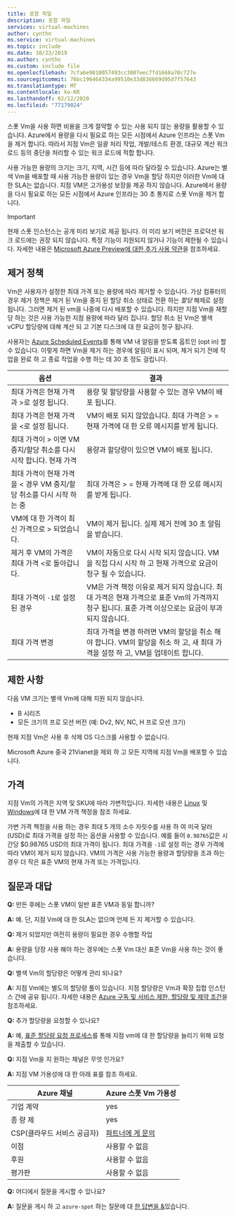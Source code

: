 ```yaml
---
title: 포함 파일
description: 포함 파일
services: virtual-machines
author: cynthn
ms.service: virtual-machines
ms.topic: include
ms.date: 10/23/2019
ms.author: cynthn
ms.custom: include file
ms.openlocfilehash: 7cfa6e9810057493cc3007eec7fd1668a70c727e
ms.sourcegitcommit: 76bc196464334a99510e33d836669d95d7f57643
ms.translationtype: MT
ms.contentlocale: ko-KR
ms.lasthandoff: 02/12/2020
ms.locfileid: "77179024"
---
```

스폿 Vm을 사용 하면 비용을 크게 절약할 수 있는 사용 되지 않는 용량을 활용할 수 있습니다. Azure에서 용량을 다시 필요로 하는 모든 시점에서 Azure 인프라는 스폿 Vm을 제거 합니다. 따라서 지점 Vm은 일괄 처리 작업, 개발/테스트 환경, 대규모 계산 워크 로드 등의 중단을 처리할 수 있는 워크 로드에 적합 합니다.

사용 가능한 용량의 크기는 크기, 지역, 시간 등에 따라 달라질 수 있습니다. Azure는 별색 Vm을 배포할 때 사용 가능한 용량이 있는 경우 Vm을 할당 하지만 이러한 Vm에 대 한 SLA는 없습니다. 지점 VM은 고가용성 보장을 제공 하지 않습니다. Azure에서 용량을 다시 필요로 하는 모든 시점에서 Azure 인프라는 30 초 통지로 스폿 Vm을 제거 합니다. 

> [!IMPORTANT]
> 현재 스폿 인스턴스는 공개 미리 보기로 제공 됩니다.
> 이 미리 보기 버전은 프로덕션 워크 로드에는 권장 되지 않습니다. 특정 기능이 지원되지 않거나 기능이 제한될 수 있습니다. 자세한 내용은 [Microsoft Azure Preview에 대한 추가 사용 약관](https://azure.microsoft.com/support/legal/preview-supplemental-terms/)을 참조하세요.
>

## <a name="eviction-policy"></a>제거 정책

Vm은 사용자가 설정한 최대 가격 또는 용량에 따라 제거할 수 있습니다. 가상 컴퓨터의 경우 제거 정책은 제거 된 Vm을 중지 된 할당 취소 상태로 전환 하는 *할당* 해제로 설정 됩니다. 그러면 제거 된 vm을 나중에 다시 배포할 수 있습니다. 하지만 지점 Vm을 재할당 하는 것은 사용 가능한 지점 용량에 따라 달라 집니다. 할당 취소 된 Vm은 별색 vCPU 할당량에 대해 계산 되 고 기본 디스크에 대 한 요금이 청구 됩니다. 

사용자는 [Azure Scheduled Events](../articles/virtual-machines/linux/scheduled-events.md)를 통해 VM 내 알림을 받도록 옵트인 (opt in) 할 수 있습니다. 이렇게 하면 Vm을 제거 하는 경우에 알림이 표시 되며, 제거 되기 전에 작업을 완료 하 고 종료 작업을 수행 하는 데 30 초 정도 걸립니다. 


| 옵션 | 결과 |
|--------|---------|
| 최대 가격은 현재 가격과 >로 설정 됩니다. | 용량 및 할당량을 사용할 수 있는 경우 VM이 배포 됩니다. |
| 최대 가격은 현재 가격을 <로 설정 됩니다. | VM이 배포 되지 않았습니다. 최대 가격은 > = 현재 가격에 대 한 오류 메시지를 받게 됩니다. |
| 최대 가격이 > 이면 VM 중지/할당 취소를 다시 시작 합니다. 현재 가격 | 용량과 할당량이 있으면 VM이 배포 됩니다. |
| 최대 가격이 현재 가격을 < 경우 VM 중지/할당 취소를 다시 시작 하는 중 | 최대 가격은 > = 현재 가격에 대 한 오류 메시지를 받게 됩니다. | 
| VM에 대 한 가격이 최신 가격으로 > 되었습니다. | VM이 제거 됩니다. 실제 제거 전에 30 초 알림을 받습니다. | 
| 제거 후 VM의 가격은 최대 가격 <로 돌아갑니다. | VM이 자동으로 다시 시작 되지 않습니다. VM을 직접 다시 시작 하 고 현재 가격으로 요금이 청구 될 수 있습니다. |
| 최대 가격이 `-1`로 설정 된 경우 | VM은 가격 책정 이유로 제거 되지 않습니다. 최대 가격은 현재 가격으로 표준 Vm의 가격까지 청구 됩니다. 표준 가격 이상으로는 요금이 부과 되지 않습니다.| 
| 최대 가격 변경 | 최대 가격을 변경 하려면 VM의 할당을 취소 해야 합니다. VM의 할당을 취소 하 고, 새 최대 가격을 설정 하 고, VM을 업데이트 합니다. |

## <a name="limitations"></a>제한 사항

다음 VM 크기는 별색 Vm에 대해 지원 되지 않습니다.
 - B 시리즈
 - 모든 크기의 프로 모션 버전 (예: Dv2, NV, NC, H 프로 모션 크기)

현재 지점 Vm은 사용 후 삭제 OS 디스크를 사용할 수 없습니다.

Microsoft Azure 중국 21Vianet을 제외 하 고 모든 지역에 지점 Vm을 배포할 수 있습니다.

## <a name="pricing"></a>가격

지점 Vm의 가격은 지역 및 SKU에 따라 가변적입니다. 자세한 내용은 [Linux](https://azure.microsoft.com/pricing/details/virtual-machines/linux/) 및 [Windows](https://azure.microsoft.com/pricing/details/virtual-machines/windows/)에 대 한 VM 가격 책정을 참조 하세요. 


가변 가격 책정을 사용 하는 경우 최대 5 개의 소수 자릿수를 사용 하 여 미국 달러 (USD)로 최대 가격을 설정 하는 옵션을 사용할 수 있습니다. 예를 들어 `0.98765`값은 시간당 $0.98765 USD의 최대 가격이 됩니다. 최대 가격을 `-1`로 설정 하는 경우 가격에 따라 VM이 제거 되지 않습니다. VM의 가격은 사용 가능한 용량과 할당량을 초과 하는 경우 더 작은 표준 VM의 현재 가격 또는 가격입니다.


##  <a name="frequently-asked-questions"></a>질문과 대답

**Q:** 만든 후에는 스폿 VM이 일반 표준 VM과 동일 합니까?

**A:** 예. 단, 지점 Vm에 대 한 SLA는 없으며 언제 든 지 제거할 수 있습니다.


**Q:** 제거 되었지만 여전히 용량이 필요한 경우 수행할 작업

**A:** 용량을 당장 사용 해야 하는 경우에는 스폿 Vm 대신 표준 Vm을 사용 하는 것이 좋습니다.


**Q:** 별색 Vm의 할당량은 어떻게 관리 되나요?

**A:** 지점 Vm에는 별도의 할당량 풀이 있습니다. 지점 할당량은 Vm과 확장 집합 인스턴스 간에 공유 됩니다. 자세한 내용은 [Azure 구독 및 서비스 제한, 할당량 및 제약 조건](https://docs.microsoft.com/azure/azure-resource-manager/management/azure-subscription-service-limits)을 참조하세요.


**Q:** 추가 할당량을 요청할 수 있나요?

**A:** 예, [표준 할당량 요청 프로세스](https://docs.microsoft.com/azure/azure-portal/supportability/per-vm-quota-requests)를 통해 지점 vm에 대 한 할당량을 늘리기 위해 요청을 제출할 수 있습니다.


**Q:** 지점 Vm을 지 원하는 채널은 무엇 인가요?

**A:** 지점 VM 가용성에 대 한 아래 표를 참조 하세요.

<a name="channel"></a>

| Azure 채널               | Azure 스폿 Vm 가용성       |
|------------------------------|-----------------------------------|
| 기업 계약         | yes                               |
| 종 량 제                | yes                               |
| CSP(클라우드 서비스 공급자) | [파트너에 게 문의](https://docs.microsoft.com/partner-center/azure-plan-get-started) |
| 이점                     | 사용할 수 없음                     |
| 후원                    | 사용할 수 없음                     |
| 평가판                   | 사용할 수 없음                     |


**Q:** 어디에서 질문을 게시할 수 있나요?

**A:** 질문을 게시 하 고 `azure-spot` 하는 질문에 대 [한 답변을 &](https://docs.microsoft.com/answers/topics/azure-spot.html)있습니다. 



